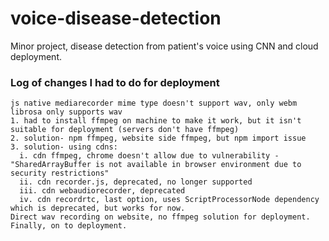 # voice-disease-detection
Minor project, disease detection from patient's voice using CNN and cloud deployment. 

### Log of changes I had to do for deployment 
```
js native mediarecorder mime type doesn't support wav, only webm
librosa only supports wav
1. had to install ffmpeg on machine to make it work, but it isn't suitable for deployment (servers don't have ffmpeg)
2. solution- npm ffmpeg, website side ffmpeg, but npm import issue
3. solution- using cdns:
  i. cdn ffmpeg, chrome doesn't allow due to vulnerability - "SharedArrayBuffer is not available in browser environment due to security restrictions"
  ii. cdn recorder.js, deprecated, no longer supported
  iii. cdn webaudiorecorder, deprecated
  iv. cdn recordrtc, last option, uses ScriptProcessorNode dependency which is deprecated, but works for now.
Direct wav recording on website, no ffmpeg solution for deployment.
Finally, on to deployment.
```
